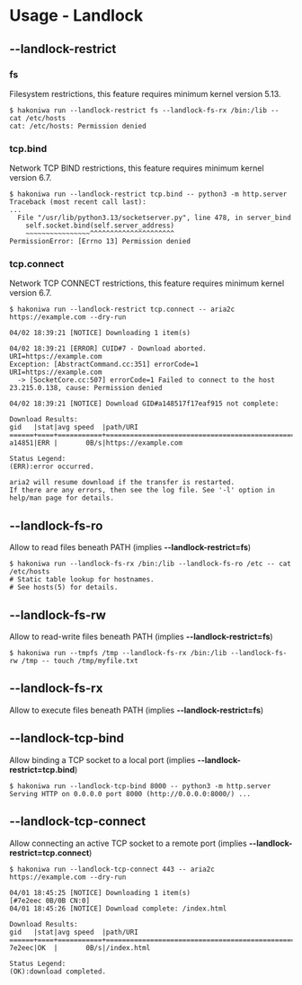 # Usage - Landlock

## --landlock-restrict

### fs

Filesystem restrictions, this feature requires minimum kernel version 5.13.

```console,ignore
$ hakoniwa run --landlock-restrict fs --landlock-fs-rx /bin:/lib -- cat /etc/hosts
cat: /etc/hosts: Permission denied

```

### tcp.bind

Network TCP BIND restrictions, this feature requires minimum kernel version 6.7.

```console,ignore
$ hakoniwa run --landlock-restrict tcp.bind -- python3 -m http.server
Traceback (most recent call last):
...
  File "/usr/lib/python3.13/socketserver.py", line 478, in server_bind
    self.socket.bind(self.server_address)
    ~~~~~~~~~~~~~~~~^^^^^^^^^^^^^^^^^^^^^
PermissionError: [Errno 13] Permission denied

```

### tcp.connect

Network TCP CONNECT restrictions, this feature requires minimum kernel version 6.7.

```console,ignore
$ hakoniwa run --landlock-restrict tcp.connect -- aria2c https://example.com --dry-run

04/02 18:39:21 [NOTICE] Downloading 1 item(s)

04/02 18:39:21 [ERROR] CUID#7 - Download aborted. URI=https://example.com
Exception: [AbstractCommand.cc:351] errorCode=1 URI=https://example.com
  -> [SocketCore.cc:507] errorCode=1 Failed to connect to the host 23.215.0.138, cause: Permission denied

04/02 18:39:21 [NOTICE] Download GID#a148517f17eaf915 not complete:

Download Results:
gid   |stat|avg speed  |path/URI
======+====+===========+=======================================================
a14851|ERR |       0B/s|https://example.com

Status Legend:
(ERR):error occurred.

aria2 will resume download if the transfer is restarted.
If there are any errors, then see the log file. See '-l' option in help/man page for details.

```

## --landlock-fs-ro

Allow to read files beneath PATH (implies **--landlock-restrict=fs**)

```console,ignore
$ hakoniwa run --landlock-fs-rx /bin:/lib --landlock-fs-ro /etc -- cat /etc/hosts
# Static table lookup for hostnames.
# See hosts(5) for details.

```

## --landlock-fs-rw

Allow to read-write files beneath PATH (implies **--landlock-restrict=fs**)

```console
$ hakoniwa run --tmpfs /tmp --landlock-fs-rx /bin:/lib --landlock-fs-rw /tmp -- touch /tmp/myfile.txt

```

## --landlock-fs-rx

Allow to execute files beneath PATH (implies **--landlock-restrict=fs**)

## --landlock-tcp-bind

Allow binding a TCP socket to a local port (implies **--landlock-restrict=tcp.bind**)

```console,ignore
$ hakoniwa run --landlock-tcp-bind 8000 -- python3 -m http.server
Serving HTTP on 0.0.0.0 port 8000 (http://0.0.0.0:8000/) ...

```

## --landlock-tcp-connect

Allow connecting an active TCP socket to a remote port (implies **--landlock-restrict=tcp.connect**)

```console,ignore
$ hakoniwa run --landlock-tcp-connect 443 -- aria2c https://example.com --dry-run

04/01 18:45:25 [NOTICE] Downloading 1 item(s)
[#7e2eec 0B/0B CN:0]
04/01 18:45:26 [NOTICE] Download complete: /index.html

Download Results:
gid   |stat|avg speed  |path/URI
======+====+===========+=======================================================
7e2eec|OK  |       0B/s|/index.html

Status Legend:
(OK):download completed.

```
